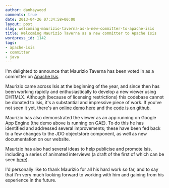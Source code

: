 ```yaml
---
author: danhaywood
comments: true
date: 2013-04-26 07:34:58+00:00
layout: post
slug: welcoming-maurizio-taverna-as-a-new-committer-to-apache-isis
title: Welcoming Maurizio Taverna as a new committer to Apache Isis
wordpress_id: 1142
tags:
- apache-isis
- committer
- java
---
```


I'm delighted to announce that Maurizio Taverna has been voted in as a committer on [Apache Isis](http://isis.apache.org).

Maurizio came across Isis at the beginning of the year, and since then has been working rapidly and enthusiastically to develop a new viewer using DHTMLX. Although (because of licensing restrictions) this codebase cannot be donated to Isis, it's a substantial and impressive piece of work. If you've not seen it yet, there's an [online demo here](http://isis-viewer-dhtmlx.appspot.com/) and the [code is on github](https://github.com/madytyoo/dhtmlx-isis-viewer).

Maurizio has also demonstrated the viewer as an app running on Google App Engine (the demo above is running on GAE). To do this he has identified and addressed several improvements; these have been fed back to a few changes to the JDO objectstore component, as well as new documentation on our website.

Maurizio has also had several ideas to help publicise and promote Isis, including a series of animated interviews (a draft of the first of which can be seen [here](https://docs.google.com/file/d/0B-Ekm92XLvTAN25ZNzNyYjI1eE0/edit?usp=sharing)).

I'd personally like to thank Maurizio for all his hard work so far, and to say that I'm very much looking forward to working with him and gaining from his experience in the future.
